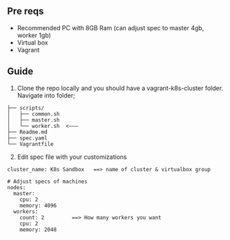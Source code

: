 <!-- Heading  -->
## Pre reqs
* Recommended PC with 8GB Ram (can adjust spec to master 4gb, worker 1gb)
* Virtual box
* Vagrant

## Guide

1. Clone the repo locally and you should have a vagrant-k8s-cluster folder. Navigate into folder;

```
├── scripts/
│   ├── common.sh
│   ├── master.sh
│   └── worker.sh  <–––
├── Readme.md
├── spec.yaml
└── Vagrantfile
```

2. Edit spec file with your customizations

```
cluster_name: K8s Sandbox   ==> name of cluster & virtualbox group

# Adjust specs of machines
nodes:    
  master:
    cpu: 2
    memory: 4096    
  workers:      
    count: 2         ==> How many workers you want
    cpu: 2
    memory: 2048

```